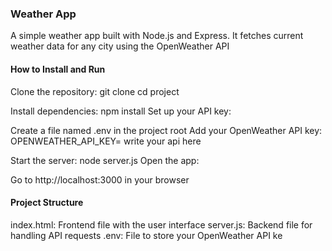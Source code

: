 ### Weather App
A simple weather app built with Node.js and Express. It fetches current weather data for any city using the OpenWeather API

#### How to Install and Run
Clone the repository:
git clone <repository-link>
cd project

Install dependencies:
npm install
Set up your API key:

Create a file named .env in the project root
Add your OpenWeather API key:
OPENWEATHER_API_KEY= write your api here

Start the server:
node server.js
Open the app:

Go to http://localhost:3000 in your browser

#### Project Structure
index.html: Frontend file with the user interface
server.js: Backend file for handling API requests
.env: File to store your OpenWeather API ke
